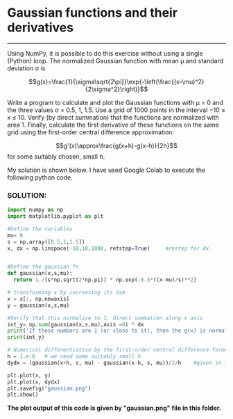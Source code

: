 # Gaussian functions and their derivatives
  ----
Using NumPy, it is possible to do this exercise without using a single (Python) loop. The normalized Gaussian function with mean µ and standard deviation σ is


$$g(x)=\frac{1}{\sigma\sqrt{2\pi}}\exp{-\left(\frac{(x-\mu)^2}{2\sigma^2}\right)}$$


Write a program to calculate and plot the Gaussian functions with µ = 0 and the three values σ = 0.5, 1, 1.5. Use a grid of 1000 points in the interval −10 ≤ x ≤ 10.
Verify (by direct summation) that the functions are normalized with area 1. Finally, calculate the first derivative of these functions on the same grid using the first-order central difference approximation:

 $$g'(x)\approx\frac{g(x+h)-g(x-h)}{2h}$$
for some suitably chosen, small h.



My solution is shown below. I have used Google Colab to execute the following python code.
### SOLUTION: 
```python
import numpy as np
import matplotlib.pyplot as plt

#Define the variables
mu= 0
s = np.array([0.5,1,1.5])
x, dx = np.linspace(-10,10,1000, retstep=True)     #restep for dx


#Define the gaussian fn
def gaussian(x,s,mu):
  return 1./(s*np.sqrt(2*np.pi)) * np.exp(-0.5*((x-mu)/s)**2)

# transforming x by increasing its dim
x = x[:, np.newaxis]
y = gaussian(x,s,mu)

#Verify that this normalize to 1, direct summation along x axis
int_y= np.sum(gaussian(x,s,mu),axis =0) * dx
print('If these numbers are 1 (or close to it), then the g(x) is normalized:')
print(int_y)

# Numerical differentiation by the first-order central difference formula
h = 1.e-6   # we need some suitably small h
dydx = (gaussian(x+h, s, mu) - gaussian(x-h, s, mu))/2/h    #given in the problem

plt.plot(x, y)
plt.plot(x, dydx)
plt.savefig("gaussian.png")
plt.show()
```
**The plot output of this code is given by "gaussian.png" file in this folder.**



